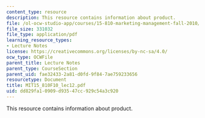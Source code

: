 ```yaml
---
content_type: resource
description: This resource contains information about product.
file: /ol-ocw-studio-app/courses/15-810-marketing-management-fall-2010/dd829fa10909d93547cc929c54a3c920_MIT15_810F10_lec12.pdf
file_size: 331032
file_type: application/pdf
learning_resource_types:
- Lecture Notes
license: https://creativecommons.org/licenses/by-nc-sa/4.0/
ocw_type: OCWFile
parent_title: Lecture Notes
parent_type: CourseSection
parent_uid: fae32433-2a81-d0fd-9f84-7ae759233656
resourcetype: Document
title: MIT15_810F10_lec12.pdf
uid: dd829fa1-0909-d935-47cc-929c54a3c920
---
```

This resource contains information about product.